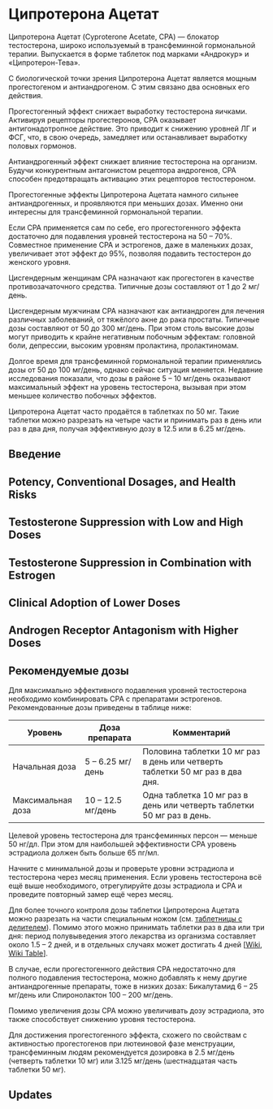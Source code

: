 # Ципротерона Ацетат

Ципротерона Ацетат (Cyproterone Acetate, CPA) — блокатор тестостерона,
широко используемый в трансфеминной гормональной терапии.
Выпускается в форме таблеток под марками «Андрокур» и «Ципротерон-Тева».

С биологической точки зрения Ципротерона Ацетат является мощным прогестогеном и антиандрогеном.
С этим связано два основных его действия.

Прогестогенный эффект снижает выработку тестостерона яичками.
Активируя рецепторы прогестеронов, CPA оказывает антигонадотропное действие.
Это приводит к снижению уровней ЛГ и ФСГ, что, в свою очередь,
замедляет или останавливает выработку половых гормонов.

Антиандрогенный эффект снижает влияние тестостерона на организм.
Будучи конкурентным антагонистом рецептора андрогенов,
CPA способен предотвращать активацию этих рецепторов тестостероном.

Прогестогенные эффекты Ципротерона Ацетата намного сильнее антиандрогенных,
и проявляются при меньших дозах.
Именно они интересны для трансфеминной гормональной терапии.

Если CPA применяется сам по себе,
его прогестогенного эффекта достаточно для подавления уровней тестостерона на 50 – 70%.
Совместное применение CPA и эстрогенов,
даже в маленьких дозах, увеличивает этот эффект до 95%,
позволяя подавить тестостерон до женского уровня.

Цисгендерным женщинам CPA назначают как прогестоген в качестве противозачаточного средства.
Типичные дозы составляют от 1 до 2 мг/день.

Цисгендерным мужчинам CPA назначают как антиандроген для лечения различных заболеваний,
от тяжёлого акне до рака простаты.
Типичные дозы составляют от 50 до 300 мг/день.
При этом столь высокие дозы могут приводить к крайне негативным побочным эффектам:
головной боли, депрессии, высоким уровням пролактина, пролактиномам.

Долгое время для трансфеминной гормональной терапии применялись дозы от 50 до 100 мг/день,
однако сейчас ситуация меняется.
Недавние исследования показали,
что дозы в районе 5 – 10 мг/день оказывают максимальный эффект на уровень тестостерона,
вызывая при этом меньшее количество побочных эффектов.

Ципротерона Ацетат часто продаётся в таблетках по 50 мг.
Такие таблетки можно разрезать на четыре части
и принимать раз в день или раз в два дня,
получая эффективную дозу в 12.5 или в 6.25 мг/день.

## Введение

## Potency, Conventional Dosages, and Health Risks

## Testosterone Suppression with Low and High Doses

## Testosterone Suppression in Combination with Estrogen

## Clinical Adoption of Lower Doses

## Androgen Receptor Antagonism with Higher Doses

## Рекомендуемые дозы

Для максимально эффективного подавления уровней тестостерона необходимо комбинировать
CPA с препаратами эстрогенов. Рекомендованные дозы приведены в таблице ниже:

| Уровень           | Доза препарата    | Комментарий                                                                   |
|-------------------|-------------------|-------------------------------------------------------------------------------|
| Начальная доза    | 5 – 6.25 мг/день  | Половина таблетки 10 мг раз в день или четверть таблетки 50 мг раз в два дня. |
| Максимальная доза | 10 – 12.5 мг/день | Одна таблетка 10 мг раз в день или четверть таблетки 50 мг раз в день.        |

Целевой уровень тестостерона для трансфеминных персон — меньше 50 нг/дл.
При этом для наибольшей эффективности CPA уровень эстрадиола должен быть больше 65 пг/мл.

Начните с минимальной дозы и проверьте уровни эстрадиола и тестостерона через месяц применения.
Если уровень тестостерона всё ещё выше необходимого,
отрегулируйте дозы эстрадиола и CPA и проведите повторный замер ещё через месяц.

Для более точного контроля дозы таблетки Ципротерона Ацетата можно разрезать на части
специальным ножом (см. [таблетницы с делителем][knife]).
Помимо этого можно принимать таблетки раз в два или три дня:
период полувыведения этого лекарства из организма составляет около 1.5 – 2 дней,
и в отдельных случаях может достигать 4 дней
[[Wiki][cpa-half-life], [Wiki Table][cpa-half-life-table]].

В случае, если прогестогенного действия CPA недостаточно для полного подавления тестостерона,
можно добавлять к нему другие антиандрогенные препараты, тоже в низких дозах:
Бикалутамид 6 – 25 мг/день или Спиронолактон 100 – 200 мг/день.

Помимо увеличения дозы CPA можно увеличивать дозу эстрадиола,
это также способствует снижению уровня тестостерона.

Для достижения прогестогенного эффекта,
схожего по свойствам с активностью прогестогенов при лютеиновой фазе менструации,
трансфеминным людям рекомендуется дозировка в 2.5 мг/день (четверть таблетки 10 мг)
или 3.125 мг/день (шестнадцатая часть таблетки 50 мг).

## Updates


[knife]: https://www.ozon.ru/category/konteynery-dlya-tabletok-6362/?from_global=true&text=%D1%82%D0%B0%D0%B1%D0%BB%D0%B5%D1%82%D0%BD%D0%B8%D1%86%D0%B0+%D1%81+%D0%B4%D0%B5%D0%BB%D0%B8%D1%82%D0%B5%D0%BB%D0%B5%D0%BC
[cpa-half-life]: https://en.wikipedia.org/wiki/Pharmacology_of_cyproterone_acetate#Metabolism
[cpa-half-life-table]: https://commons.wikimedia.org/wiki/File:Cyproterone_acetate_levels_with_100_mg_oral_cyproterone_acetate_per_day_in_women.png
